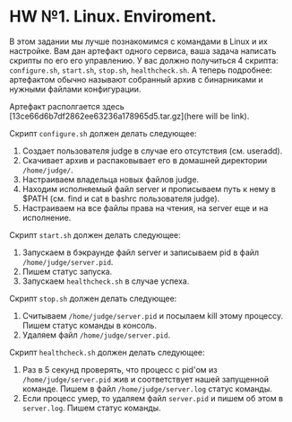 # HW №1. Linux. Enviroment.
В этом задании мы лучше познакомимся с командами в Linux и их настройке. Вам дан артефакт одного сервиса, ваша задача написать скрипты по его его управлению. У вас должно получиться 4 скрипта: `configure.sh`, `start.sh`, `stop.sh`, `healthcheck.sh`. А теперь подробнее: артефактом обычно называют собранный архив с бинарниками и нужными файлами конфигурации.

Артефакт располгается здесь [13ce66d6b7df2862ee63236a178965d5.tar.gz](here will be link). 

Скрипт `configure.sh` должен делать следующее:
1. Создает пользователя judge в случае его отсутствия (см. useradd).
2. Скачивает архив и распаковывает его в домашней директории `/home/judge/`.
3. Настраиваем владельца новых файлов judge.
4. Находим исполняемый файл server и прописываем путь к нему в $PATH (см. find и cat в bashrc пользователя judge).
5. Настраиваем на все файлы права на чтения, на server еще и на исполнение.

Скрипт `start.sh` должен делать следующее:
1. Запускаем в бэкраунде файл server и записываем pid в файл `/home/judge/server.pid`.
2. Пишем статус запуска.
3. Запускаем `healthcheck.sh` в случае успеха.

Скрипт `stop.sh` должен делать следующее:
1. Считываем `/home/judge/server.pid` и посылаем kill этому процессу. Пишем статус команды в консоль.
2. Удаляем файл `/home/judge/server.pid`.

Скрипт `healthcheck.sh` должен делать следующее:
1. Раз в 5 секунд проверять, что процесс c pid'ом из `/home/judge/server.pid` жив и соответствует нашей запущенной команде. Пишем в файл `/home/judge/server.log` статус команды.
2. Если процесс умер, то удаляем файл `server.pid` и пишем об этом в `server.log`. Пишем статус команды.